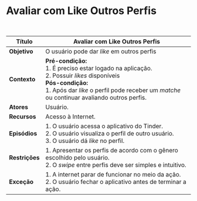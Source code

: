 # Avaliar com Like Outros Perfis

<br />

|Título|Avaliar com Like Outros Perfis|
|------|------------------------------|
|**Objetivo**|O usuário pode dar _like_ em outros perfis|
|**Contexto**|**Pré-condição:**<br />1. É preciso estar logado na aplicação.<br />2. Possuir _likes_ disponíveis<br />**Pós-condição:**<br />1. Após dar _like_ o perfil pode receber um _matche_ ou continuar avaliando outros perfis.|
|**Atores**|Usuário.|
|**Recursos**|Acesso à Internet.|
|**Episódios**|1. O usuário acessa o aplicativo do Tinder.<br />2. O usuário visualiza o perfil de outro usuário.<br />3.  O usuário dá _like_ no perfil.|
|**Restrições**|1. Apresentar os perfis de acordo com o gênero escolhido pelo usuário.<br />2. O _swipe_ entre perfis deve ser simples e intuitivo.|
|**Exceção**|1. A internet parar de funcionar no meio da ação.<br />2. O usuário fechar o aplicativo antes de terminar a ação.|
